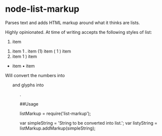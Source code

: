 node-list-markup
================

Parses text and adds HTML markup around what it thinks are lists.

Highly opinionated. At time of writing accepts the following styles of list:
 1. item
 1) item
 1 . item
 (1) item
 ( 1 ) item
 1) item
 1 ) item
 - item
 • item

Will convert the numbers into <ol> and glyphs into <ul>.

##Usage

listMarkup = require('list-markup');

var simpleString = 'String to be converted into list.';
var listyString = listMarkup.addMarkup(simpleString);

